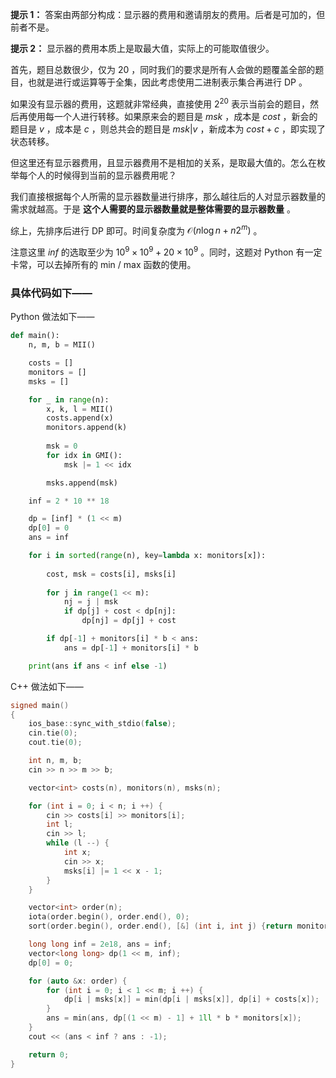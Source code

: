 **提示 1：** 答案由两部分构成：显示器的费用和邀请朋友的费用。后者是可加的，但前者不是。

**提示 2：** 显示器的费用本质上是取最大值，实际上的可能取值很少。

首先，题目总数很少，仅为 $20$ ，同时我们的要求是所有人会做的题覆盖全部的题目，也就是进行或运算等于全集，因此考虑使用二进制表示集合再进行 DP 。

如果没有显示器的费用，这题就非常经典，直接使用 $2^20$ 表示当前会的题目，然后再使用每一个人进行转移。如果原来会的题目是 $msk$ ，成本是 $cost$ ，新会的题目是 $v$ ，成本是 $c$ ，则总共会的题目是 $msk|v$ ，新成本为 $cost+c$ ，即实现了状态转移。

但这里还有显示器费用，且显示器费用不是相加的关系，是取最大值的。怎么在枚举每个人的时候得到当前的显示器费用呢？

我们直接根据每个人所需的显示器数量进行排序，那么越往后的人对显示器数量的需求就越高。于是 **这个人需要的显示器数量就是整体需要的显示器数量** 。

综上，先排序后进行 DP 即可。时间复杂度为 $\mathcal{O}(n\log n+n2^m)$ 。

注意这里 $inf$ 的选取至少为 $10^9\times 10^9+20\times 10^9$ 。同时，这题对 Python 有一定卡常，可以去掉所有的 min / max 函数的使用。

### 具体代码如下——

Python 做法如下——

```Python []
def main():
    n, m, b = MII()

    costs = []
    monitors = []
    msks = []

    for _ in range(n):
        x, k, l = MII()
        costs.append(x)
        monitors.append(k)
        
        msk = 0
        for idx in GMI():
            msk |= 1 << idx

        msks.append(msk)

    inf = 2 * 10 ** 18

    dp = [inf] * (1 << m)
    dp[0] = 0
    ans = inf

    for i in sorted(range(n), key=lambda x: monitors[x]):
        
        cost, msk = costs[i], msks[i]
        
        for j in range(1 << m):
            nj = j | msk
            if dp[j] + cost < dp[nj]:
                dp[nj] = dp[j] + cost

        if dp[-1] + monitors[i] * b < ans:
            ans = dp[-1] + monitors[i] * b

    print(ans if ans < inf else -1)
```

C++ 做法如下——

```cpp []
signed main()
{
    ios_base::sync_with_stdio(false);
    cin.tie(0);
    cout.tie(0);

    int n, m, b;
    cin >> n >> m >> b;

    vector<int> costs(n), monitors(n), msks(n);

    for (int i = 0; i < n; i ++) {
        cin >> costs[i] >> monitors[i];
        int l;
        cin >> l;
        while (l --) {
            int x;
            cin >> x;
            msks[i] |= 1 << x - 1;
        }
    }

    vector<int> order(n);
    iota(order.begin(), order.end(), 0);
    sort(order.begin(), order.end(), [&] (int i, int j) {return monitors[i] < monitors[j];});

    long long inf = 2e18, ans = inf;
    vector<long long> dp(1 << m, inf);
    dp[0] = 0;

    for (auto &x: order) {
        for (int i = 0; i < 1 << m; i ++) {
            dp[i | msks[x]] = min(dp[i | msks[x]], dp[i] + costs[x]);
        }
        ans = min(ans, dp[(1 << m) - 1] + 1ll * b * monitors[x]);
    }
    cout << (ans < inf ? ans : -1);

    return 0;
}
```
